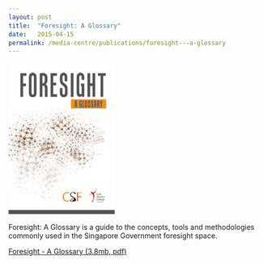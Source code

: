 ```yaml
---
layout: post
title:  "Foresight: A Glossary"
date:   2015-04-15
permalink: /media-centre/publications/foresight---a-glossary
---
```


![foresight-a-glossary](/images/PublicationImages/foresight-a-glossary.jpg "300x210")

   
Foresight: A Glossary is a guide to the concepts, tools and methodologies commonly used in the Singapore Government foresight space.



[Foresight - A Glossary (3.8mb, pdf)](https://github.com/isomerpages/isomerpages-stratgroup/raw/master/images/PublicationImages/foresight-a-glossary.jpg)


